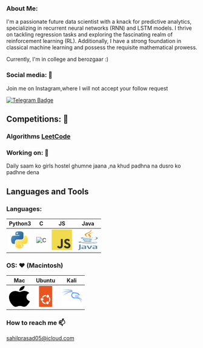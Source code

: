 
### About Me:    
I'm a passionate future data scientist with a knack for predictive analytics, specializing in recurrent neural networks (RNN) and LSTM models. I thrive on tackling regression tasks and exploring the fascinating realm of reinforcement learning (RL). Additionally, I have a strong foundation in classical machine learning and possess the requisite mathematical prowess.

Currently, I'm in college and berozgaar :)
   
### Social media: 📡    
Join me on Instagram,where I will not accept your follow request 

[![Telegram Badge](https://www.google.com/url?sa=i&url=https%3A%2F%2Fwww.iconfinder.com%2Ficons%2F4202090%2Finstagram_logo_social_social_media_icon&psig=AOvVaw18FXLoHntwgPd0rktNVz4P&ust=1716925402571000&source=images&cd=vfe&opi=89978449&ved=0CBIQjRxqFwoTCJCZ0NjLroYDFQAAAAAdAAAAABAJ)](https://www.instagram.com/sahilprasad.in/)

## Competitions: 🥇

### Algorithms [LeetCode](https://leetcode.com/geeky-sahil/)




### Working on: 🚀
Daily saam ko girls hostel ghumne jaana ,na khud padhna na dusro ko padhne dena


## Languages and Tools 
<div>

### Languages:
| Python3 | C | JS | Java |
|----------|----------|----------|-----|
|  <img src="https://github.com/devicons/devicon/blob/master/icons/python/python-original.svg" title="Python"  alt="Python" width="55" height="55"/> |  <img src="" title="C"  alt="C" width="55" height="55"/> |  <img src="https://github.com/devicons/devicon/blob/master/icons/javascript/javascript-original.svg" title="JavaScript" alt="JavaScript" width="55" height="55"/> |  <img src="https://github.com/geeky-sahil/Assets/blob/main/Assets/Icons/Java_programming_language_logo.svg.png" title="Java" alt="Solidity" width="55" height="55"/>|

  





  


### OS: ❤️ (Macintosh)

| Mac | Ubuntu | Kali |
|----------|----------|----------|
| <img src="https://github.com/geeky-sahil/Assets/blob/main/Assets/Icons/Apple_logo_black.svg" title="Linux" alt="Linux" width="55" height="55"/> | <img src="https://github.com/devicons/devicon/blob/master/icons/ubuntu/ubuntu-original.svg" title="Ubuntu" alt="Ubuntu" width="55" height="55"/> | <img src="https://github.com/canaleal/devicon/blob/new-icon-kali-linux/icons/kalilinux/kalilinux-original-wordmark.svg" title="Linux" alt="Linux" width="55" height="55"/> |





### How to reach me :mailbox:
sahilprasad05@icloud.com


